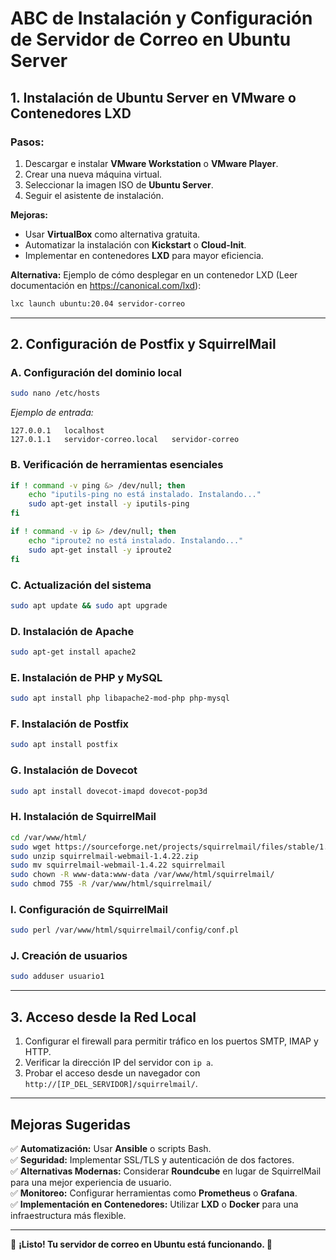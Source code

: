 # ABC de Instalación y Configuración de Servidor de Correo en Ubuntu Server

## **1. Instalación de Ubuntu Server en VMware o Contenedores LXD**
### **Pasos:**
1. Descargar e instalar **VMware Workstation** o **VMware Player**.
2. Crear una nueva máquina virtual.
3. Seleccionar la imagen ISO de **Ubuntu Server**.
4. Seguir el asistente de instalación.

**Mejoras:**
- Usar **VirtualBox** como alternativa gratuita.
- Automatizar la instalación con **Kickstart** o **Cloud-Init**.
- Implementar en contenedores **LXD** para mayor eficiencia.

**Alternativa:** Ejemplo de cómo desplegar en un contenedor LXD (Leer documentación en https://canonical.com/lxd):
```bash
lxc launch ubuntu:20.04 servidor-correo
```
---
## **2. Configuración de Postfix y SquirrelMail**
### **A. Configuración del dominio local**
```bash
sudo nano /etc/hosts
```
*Ejemplo de entrada:*  
```
127.0.0.1   localhost
127.0.1.1   servidor-correo.local   servidor-correo
```

### **B. Verificación de herramientas esenciales**
```bash
if ! command -v ping &> /dev/null; then
    echo "iputils-ping no está instalado. Instalando..."
    sudo apt-get install -y iputils-ping
fi

if ! command -v ip &> /dev/null; then
    echo "iproute2 no está instalado. Instalando..."
    sudo apt-get install -y iproute2
fi
```

### **C. Actualización del sistema**
```bash
sudo apt update && sudo apt upgrade
```

### **D. Instalación de Apache**
```bash
sudo apt-get install apache2
```

### **E. Instalación de PHP y MySQL**
```bash
sudo apt install php libapache2-mod-php php-mysql
```

### **F. Instalación de Postfix**
```bash
sudo apt install postfix
```

### **G. Instalación de Dovecot**
```bash
sudo apt install dovecot-imapd dovecot-pop3d
```

### **H. Instalación de SquirrelMail**
```bash
cd /var/www/html/
sudo wget https://sourceforge.net/projects/squirrelmail/files/stable/1.4.22/squirrelmail-webmail-1.4.22.zip
sudo unzip squirrelmail-webmail-1.4.22.zip
sudo mv squirrelmail-webmail-1.4.22 squirrelmail
sudo chown -R www-data:www-data /var/www/html/squirrelmail/
sudo chmod 755 -R /var/www/html/squirrelmail/
```

### **I. Configuración de SquirrelMail**
```bash
sudo perl /var/www/html/squirrelmail/config/conf.pl
```

### **J. Creación de usuarios**
```bash
sudo adduser usuario1
```

---
## **3. Acceso desde la Red Local**
1. Configurar el firewall para permitir tráfico en los puertos SMTP, IMAP y HTTP.
2. Verificar la dirección IP del servidor con `ip a`.
3. Probar el acceso desde un navegador con `http://[IP_DEL_SERVIDOR]/squirrelmail/`.

---
## **Mejoras Sugeridas**
✅ **Automatización:** Usar **Ansible** o scripts Bash.  
✅ **Seguridad:** Implementar SSL/TLS y autenticación de dos factores.  
✅ **Alternativas Modernas:** Considerar **Roundcube** en lugar de SquirrelMail para una mejor experiencia de usuario.  
✅ **Monitoreo:** Configurar herramientas como **Prometheus** o **Grafana**.  
✅ **Implementación en Contenedores:** Utilizar **LXD** o **Docker** para una infraestructura más flexible.  

---
📌 **¡Listo! Tu servidor de correo en Ubuntu está funcionando. 🚀**
